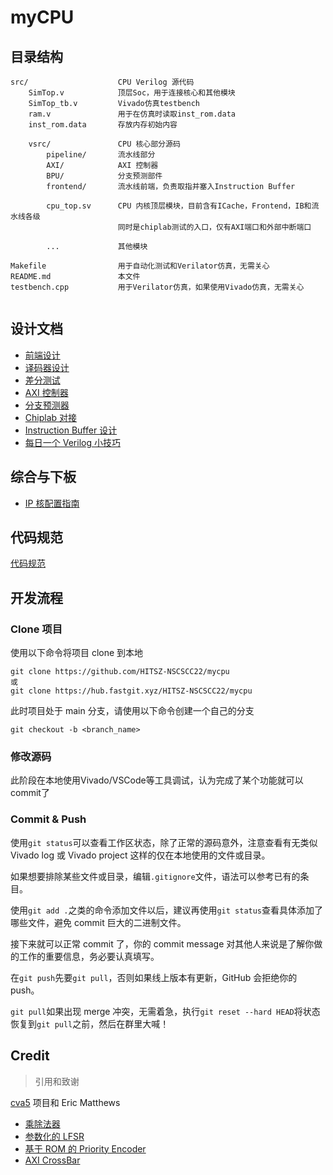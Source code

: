 # myCPU


## 目录结构

```
src/                    CPU Verilog 源代码
    SimTop.v            顶层Soc，用于连接核心和其他模块
    SimTop_tb.v         Vivado仿真testbench
    ram.v               用于在仿真时读取inst_rom.data
    inst_rom.data       存放内存初始内容

    vsrc/               CPU 核心部分源码
        pipeline/       流水线部分
        AXI/            AXI 控制器
        BPU/            分支预测部件
        frontend/       流水线前端，负责取指并塞入Instruction Buffer

        cpu_top.sv      CPU 内核顶层模块，目前含有ICache，Frontend，IB和流水线各级
                        同时是chiplab测试的入口，仅有AXI端口和外部中断端口

        ...             其他模块

Makefile                用于自动化测试和Verilator仿真，无需关心
README.md               本文件
testbench.cpp           用于Verilator仿真，如果使用Vivado仿真，无需关心    


```

## 设计文档

- [前端设计](doc/frontend.md)
- [译码器设计](doc/instr_decode.md)
- [差分测试](doc/difftest.md)
- [AXI 控制器](src/vsrc/AXI/README.md)
- [分支预测器](src/vsrc/BPU/README.md)
- [Chiplab 对接](doc/chiplab.md)
- [Instruction Buffer 设计](doc/instr_buffer.md)
- [每日一个 Verilog 小技巧](doc/verilog_tips.md)


## 综合与下板

- [IP 核配置指南](doc/IP.md)

## 代码规范

[代码规范](doc/coding_conventions.md)

## 开发流程

### Clone 项目

使用以下命令将项目 clone 到本地

```
git clone https://github.com/HITSZ-NSCSCC22/mycpu
或
git clone https://hub.fastgit.xyz/HITSZ-NSCSCC22/mycpu
```

此时项目处于 main 分支，请使用以下命令创建一个自己的分支
```
git checkout -b <branch_name>
```

### 修改源码

此阶段在本地使用Vivado/VSCode等工具调试，认为完成了某个功能就可以commit了

### Commit & Push

使用`git status`可以查看工作区状态，除了正常的源码意外，注意查看有无类似 Vivado log 或 Vivado project 这样的仅在本地使用的文件或目录。

如果想要排除某些文件或目录，编辑`.gitignore`文件，语法可以参考已有的条目。

使用`git add .`之类的命令添加文件以后，建议再使用`git status`查看具体添加了哪些文件，避免 commit 巨大的二进制文件。

接下来就可以正常 commit 了，你的 commit message 对其他人来说是了解你做的工作的重要信息，务必要认真填写。

在`git push`先要`git pull`，否则如果线上版本有更新，GitHub 会拒绝你的 push。

`git pull`如果出现 merge 冲突，无需着急，执行`git reset --hard HEAD`将状态恢复到`git pull`之前，然后在群里大喊！


## Credit

> 引用和致谢

[cva5](https://github.com/openhwgroup/cva5) 项目和 Eric Matthews

- [乘除法器](https://github.com/risclite/rv32m-multiplier-and-divider)
- [参数化的 LFSR](https://github.com/openhwgroup/cva5/blob/master/core/lfsr.sv)
- [基于 ROM 的 Priority Encoder](https://github.com/openhwgroup/cva5/blob/master/core/priority_encoder.sv)
- [AXI CrossBar](https://github.com/alexforencich/verilog-axi)
